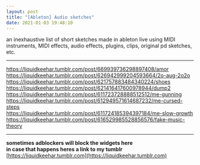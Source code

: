 ```yaml
---
layout: post
title: "[Ableton] Audio sketches"
date: 2021-01-03 19:48:10
---
```


an inexhaustive list of short sketches made in ableton live using MIDI instruments, MIDI effects, audio effects, plugins, clips, original pd sketches, etc.

---

<!-- amor -->
 <div class="tumblr-post" data-href="https://embed.tumblr.com/embed/post/ZAMyAgfFEEYt3iVtNl0jpw/669939736298897408" data-did="da39a3ee5e6b4b0d3255bfef95601890afd80709"><a href="https://liquidkeehar.tumblr.com/post/669939736298897408/amor">https://liquidkeehar.tumblr.com/post/669939736298897408/amor</a></div>  <script async src="https://assets.tumblr.com/post.js"></script>

<!-- video game music aug 20 -->
<div class="tumblr-post" data-href="https://embed.tumblr.com/embed/post/ZAMyAgfFEEYt3iVtNl0jpw/626942999204593664" data-did="542d9d1e0ecd45b6b635f0ef2466755d57efb28a"><a href="https://liquidkeehar.tumblr.com/post/626942999204593664/2o-aug-2o2o">https://liquidkeehar.tumblr.com/post/626942999204593664/2o-aug-2o2o</a></div>  <script async src="https://assets.tumblr.com/post.js"></script>

<!-- shoes -->
<div class="tumblr-post" data-href="https://embed.tumblr.com/embed/post/ZAMyAgfFEEYt3iVtNl0jpw/621757883484340224" data-did="da39a3ee5e6b4b0d3255bfef95601890afd80709"><a href="https://liquidkeehar.tumblr.com/post/621757883484340224/shoes">https://liquidkeehar.tumblr.com/post/621757883484340224/shoes</a></div>  <script async src="https://assets.tumblr.com/post.js"></script>

<!-- dump2 -->
<div class="tumblr-post" data-href="https://embed.tumblr.com/embed/post/ZAMyAgfFEEYt3iVtNl0jpw/621416417600978944" data-did="da39a3ee5e6b4b0d3255bfef95601890afd80709"><a href="https://liquidkeehar.tumblr.com/post/621416417600978944/dump2">https://liquidkeehar.tumblr.com/post/621416417600978944/dump2</a></div>  <script async src="https://assets.tumblr.com/post.js"></script>

<!-- gunning (angel sounds) -->
<div class="tumblr-post" data-href="https://embed.tumblr.com/embed/post/ZAMyAgfFEEYt3iVtNl0jpw/611723728888512512" data-did="da39a3ee5e6b4b0d3255bfef95601890afd80709"><a href="https://liquidkeehar.tumblr.com/post/611723728888512512/me-gunning">https://liquidkeehar.tumblr.com/post/611723728888512512/me-gunning</a></div>  <script async src="https://assets.tumblr.com/post.js"></script>

<!-- cursed steps -->
<div class="tumblr-post" data-href="https://embed.tumblr.com/embed/post/ZAMyAgfFEEYt3iVtNl0jpw/612949571614687232" data-did="da39a3ee5e6b4b0d3255bfef95601890afd80709"><a href="https://liquidkeehar.tumblr.com/post/612949571614687232/me-cursed-steps">https://liquidkeehar.tumblr.com/post/612949571614687232/me-cursed-steps</a></div>  <script async src="https://assets.tumblr.com/post.js"></script>

<!-- slow growth -->
<div class="tumblr-post" data-href="https://embed.tumblr.com/embed/post/ZAMyAgfFEEYt3iVtNl0jpw/611724185394397184" data-did="da39a3ee5e6b4b0d3255bfef95601890afd80709"><a href="https://liquidkeehar.tumblr.com/post/611724185394397184/me-slow-growth">https://liquidkeehar.tumblr.com/post/611724185394397184/me-slow-growth</a></div>  <script async src="https://assets.tumblr.com/post.js"></script>

<!-- fake music theory -->
<div class="tumblr-post" data-href="https://embed.tumblr.com/embed/post/ZAMyAgfFEEYt3iVtNl0jpw/616529985528856576" data-did="da39a3ee5e6b4b0d3255bfef95601890afd80709"><a href="https://liquidkeehar.tumblr.com/post/616529985528856576/fake-music-theory">https://liquidkeehar.tumblr.com/post/616529985528856576/fake-music-theory</a></div>  <script async src="https://assets.tumblr.com/post.js"></script>


---

**sometimes adblockers will block the widgets here**\
**in case that happens heres a link to my tumblr**\
[https://liquidkeehar.tumblr.com](https://liquidkeehar.tumblr.com)